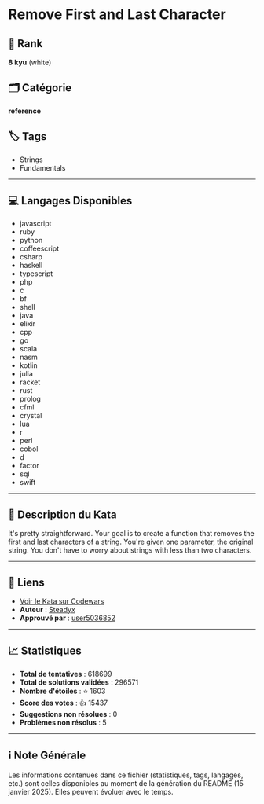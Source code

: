 # Remove First and Last Character

## 🏅 Rank
**8 kyu** (white)

## 🗂️ Catégorie
**reference**

## 🏷️ Tags
- Strings
- Fundamentals

---

## 💻 Langages Disponibles
- javascript
- ruby
- python
- coffeescript
- csharp
- haskell
- typescript
- php
- c
- bf
- shell
- java
- elixir
- cpp
- go
- scala
- nasm
- kotlin
- julia
- racket
- rust
- prolog
- cfml
- crystal
- lua
- r
- perl
- cobol
- d
- factor
- sql
- swift

---

## 📜 Description du Kata

It's pretty straightforward. Your goal is to create a function that removes the first and last characters of a string. You're given one parameter, the original string.  You don't have to worry about strings with less than two characters.


---

## 🔗 Liens
- [Voir le Kata sur Codewars](https://www.codewars.com/kata/56bc28ad5bdaeb48760009b0)
- **Auteur** : [Steadyx](https://www.codewars.com/users/Steadyx)
- **Approuvé par** : [user5036852](https://www.codewars.com/users/user5036852)

---

## 📈 Statistiques
- **Total de tentatives** : 618699
- **Total de solutions validées** : 296571
- **Nombre d'étoiles** : ⭐ 1603
- **Score des votes** : 👍 15437
- **Suggestions non résolues** : 0
- **Problèmes non résolus** : 5

---

## ℹ️ Note Générale
Les informations contenues dans ce fichier (statistiques, tags, langages, etc.) sont celles disponibles au moment de la génération du README (15 janvier 2025). Elles peuvent évoluer avec le temps.
